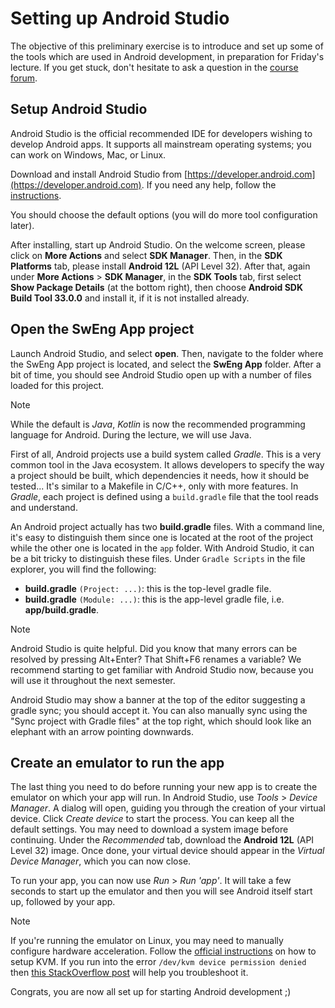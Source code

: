 # Setting up Android Studio

The objective of this preliminary exercise is to introduce and set up some of the tools which are
used in Android development, in preparation for Friday's lecture. If you get stuck, don't hesitate
to ask a question in the [course forum](https://edstem.org/eu/courses/191).

## Setup Android Studio

Android Studio is the official recommended IDE for developers wishing to develop Android apps. It
supports all mainstream operating systems; you can work on Windows, Mac, or Linux.

Download and install Android Studio
from [https://developer.android.com](https://developer.android.com). If you need any help, follow
the [instructions](https://developer.android.com/studio/install.html).

You should choose the default options (you will do more tool configuration later).

After installing, start up Android Studio.
On the welcome screen, please click on **More Actions** and select **SDK Manager**.
Then, in the **SDK Platforms** tab, please install **Android 12L** (API Level 32).
After that, again under **More Actions** > **SDK Manager**,
in the **SDK Tools** tab, first select **Show Package Details** (at the bottom right),
then choose **Android SDK Build Tool 33.0.0** and install it, if it is not installed already.

## Open the SwEng App project

Launch Android Studio, and select **open**. Then, navigate to the folder where the SwEng App project
is located, and select the **SwEng App** folder. After a bit of time, you should see Android Studio
open up with a number of files loaded for this project.

> [!NOTE]
> While the default is *Java*, *Kotlin* is now the recommended programming language for Android. During the lecture, we will use Java.

First of all, Android projects use a build system called *Gradle*. This is a very common tool in the
Java ecosystem. It allows developers to specify the way a project should be built, which
dependencies it needs, how it should be tested... It's similar to a Makefile in C/C++, only with
more features. In *Gradle*, each project is defined using a `build.gradle` file that the tool reads
and understand.

An Android project actually has two **build.gradle** files. With a command line, it's easy to
distinguish them since one is located at the root of the project while the other one is located in
the `app` folder. With Android Studio, it can be a bit tricky to distinguish these files.
Under `Gradle Scripts` in the file explorer, you will find the following:

- **build.gradle** `(Project: ...)`: this is the top-level gradle file.
- **build.gradle** `(Module: ...)`: this is the app-level gradle file, i.e. **app/build.gradle**.

> [!NOTE]
> Android Studio is quite helpful. Did you know that many errors can be resolved by pressing Alt+Enter? That Shift+F6 renames a variable? We recommend starting to get familiar with Android Studio now, because you will use it throughout the next semester.

Android Studio may show a banner at the top of the editor suggesting a gradle sync; you should
accept it. You can also manually sync using the "Sync project with Gradle files" at the top right,
which should look like an elephant with an arrow pointing downwards.

## Create an emulator to run the app

The last thing you need to do before running your new app is to create the emulator on which your
app will run. In Android Studio, use *Tools* > *Device Manager*. A dialog will open, guiding you
through the creation of your virtual device. Click *Create device* to start the process. You can
keep all the default settings. You may need to download a system image before continuing. Under
the *Recommended* tab, download the **Android 12L** (API Level 32) image. Once done, your virtual
device should appear in the *Virtual Device Manager*, which you can now close.

To run your app, you can now use *Run* > *Run 'app'*. It will take a few seconds to start up the
emulator and then you will see Android itself start up, followed by your app.

> [!NOTE]
> If you're running the emulator on Linux, you may need to manually configure hardware acceleration. Follow the [official instructions](https://developer.android.com/studio/run/emulator-acceleration#vm-linux) on how to setup KVM. If you run into the error `/dev/kvm device permission denied` then [this StackOverflow post](https://stackoverflow.com/questions/37300811/android-studio-dev-kvm-device-permission-denied/45749003) will help you troubleshoot it.

Congrats, you are now all set up for starting Android development ;)
